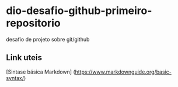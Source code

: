 # dio-desafio-github-primeiro-repositorio
desafio de projeto sobre git/github

## Link uteis
[Sintase básica Markdown] (https://www.markdownguide.org/basic-syntax/)

